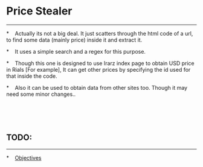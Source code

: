 <h1>Price Stealer</h1>
<hr />
<p>* &nbsp;&nbsp;&nbsp;Actually its not a big deal. It just scatters through the html code of a url, to find some data (mainly price) inside it and extract it.</p>
<p>* &nbsp;&nbsp;&nbsp;It uses a simple search and a regex for this purpose.</p>
<p>* &nbsp;&nbsp;&nbsp;Though this one is designed to use Irarz index page to obtain USD price in Rials [For example], It can get other prices by specifying the id used for that inside the code.</p>
<p>* &nbsp;&nbsp;&nbsp;Also it can be used to obtain data from other sites too. Though it may need some minor changes..</p>

<br><br><br>
<h2>TODO: </h2>
<hr>
<p>* &nbsp;&nbsp;&nbsp;<a href="https://github.com/pydea-rs/PriceStealer/blob/master/TODO.md">Objectives</a></p>